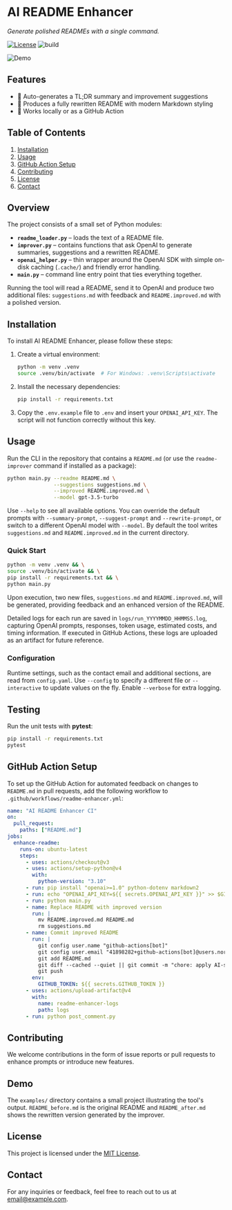 # AI README Enhancer

*Generate polished READMEs with a single command.*

[![License](https://img.shields.io/badge/license-MIT-blue.svg)](LICENSE) ![build](https://img.shields.io/badge/build-passing-brightgreen)

![Demo](https://via.placeholder.com/600x200.png?text=AI+README+Enhancer+Demo)

## Features

- 📄 Auto-generates a TL;DR summary and improvement suggestions
- 📝 Produces a fully rewritten README with modern Markdown styling
- 🧩 Works locally or as a GitHub Action

## Table of Contents

1. [Installation](#installation)
2. [Usage](#usage)
3. [GitHub Action Setup](#github-action-setup)
4. [Contributing](#contributing)
5. [License](#license)
6. [Contact](#contact)

## Overview

The project consists of a small set of Python modules:

- **`readme_loader.py`** – loads the text of a README file.
- **`improver.py`** – contains functions that ask OpenAI to generate summaries, suggestions and a rewritten README.
- **`openai_helper.py`** – thin wrapper around the OpenAI SDK with simple on-disk caching (`.cache/`) and friendly error handling.
- **`main.py`** – command line entry point that ties everything together.

Running the tool will read a README, send it to OpenAI and produce two additional files: `suggestions.md` with feedback and `README.improved.md` with a polished version.

## Installation

To install AI README Enhancer, please follow these steps:

1. Create a virtual environment:
    ```bash
    python -m venv .venv
    source .venv/bin/activate  # For Windows: .venv\Scripts\activate
    ```
2. Install the necessary dependencies:
    ```bash
    pip install -r requirements.txt
    ```
3. Copy the `.env.example` file to `.env` and insert your `OPENAI_API_KEY`. The script will not function correctly without this key.

## Usage

Run the CLI in the repository that contains a `README.md` (or use the `readme-improver` command if installed as a package):

```bash
python main.py --readme README.md \
               --suggestions suggestions.md \
               --improved README.improved.md \
               --model gpt-3.5-turbo
```

Use `--help` to see all available options. You can override the default prompts with `--summary-prompt`, `--suggest-prompt` and `--rewrite-prompt`, or switch to a different OpenAI model with `--model`. By default the tool writes `suggestions.md` and `README.improved.md` in the current directory.

### Quick Start

```bash
python -m venv .venv && \
source .venv/bin/activate && \
pip install -r requirements.txt && \
python main.py
```

Upon execution, two new files, `suggestions.md` and `README.improved.md`, will be generated, providing feedback and an enhanced version of the README.


Detailed logs for each run are saved in `logs/run_YYYYMMDD_HHMMSS.log`, capturing OpenAI prompts, responses, token usage, estimated costs, and timing information. If executed in GitHub Actions, these logs are uploaded as an artifact for future reference.

### Configuration

Runtime settings, such as the contact email and additional sections, are read from `config.yaml`. Use `--config` to specify a different file or `--interactive` to update values on the fly. Enable `--verbose` for extra logging.

## Testing

Run the unit tests with **pytest**:

```bash
pip install -r requirements.txt
pytest
```

## GitHub Action Setup

To set up the GitHub Action for automated feedback on changes to `README.md` in pull requests, add the following workflow to `.github/workflows/readme-enhancer.yml`:

```yaml
name: "AI README Enhancer CI"
on:
  pull_request:
    paths: ["README.md"]
jobs:
  enhance-readme:
    runs-on: ubuntu-latest
    steps:
      - uses: actions/checkout@v3
      - uses: actions/setup-python@v4
        with:
          python-version: "3.10"
      - run: pip install "openai>=1.0" python-dotenv markdown2
      - run: echo "OPENAI_API_KEY=${{ secrets.OPENAI_API_KEY }}" >> $GITHUB_ENV
      - run: python main.py
      - name: Replace README with improved version
        run: |
          mv README.improved.md README.md
          rm suggestions.md
      - name: Commit improved README
        run: |
          git config user.name "github-actions[bot]"
          git config user.email "41898282+github-actions[bot]@users.noreply.github.com"
          git add README.md
          git diff --cached --quiet || git commit -m "chore: apply AI-suggested README improvements"
          git push
        env:
          GITHUB_TOKEN: ${{ secrets.GITHUB_TOKEN }}
      - uses: actions/upload-artifact@v4
        with:
          name: readme-enhancer-logs
          path: logs
      - run: python post_comment.py
```

## Contributing

We welcome contributions in the form of issue reports or pull requests to enhance prompts or introduce new features.

## Demo

The `examples/` directory contains a small project illustrating the tool's output. `README_before.md` is the original README and `README_after.md` shows the rewritten version generated by the improver.

## License

This project is licensed under the [MIT License](LICENSE).

## Contact

For any inquiries or feedback, feel free to reach out to us at [email@example.com](mailto:email@example.com).
